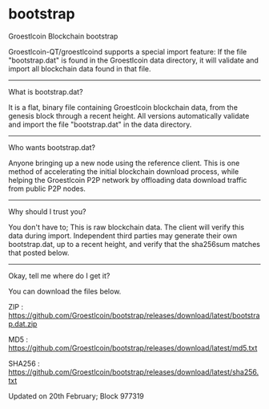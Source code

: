 # bootstrap
Groestlcoin Blockchain bootstrap

Groestlcoin-QT/groestlcoind supports a special import feature: If the file "bootstrap.dat" is found in the Groestlcoin data directory, it will validate and import all blockchain data found in that file.

----------------------
What is bootstrap.dat?

It is a flat, binary file containing Groestlcoin blockchain data, from the genesis block through a recent height.
All versions automatically validate and import the file "bootstrap.dat" in the data directory.

------------------------
Who wants bootstrap.dat?

Anyone bringing up a new node using the reference client.  This is one method of accelerating the initial blockchain download process, while helping the Groestlcoin P2P network by offloading data download traffic from public P2P nodes.

-----------------------
Why should I trust you?

You don't have to; This is raw blockchain data.  The client will verify this data during import.
Independent third parties may generate their own bootstrap.dat, up to a recent height, and verify that the sha256sum matches that posted below.  

-----------------------

Okay, tell me where do I get it?

You can download the files below.

ZIP : https://github.com/Groestlcoin/bootstrap/releases/download/latest/bootstrap.dat.zip

MD5 : https://github.com/Groestlcoin/bootstrap/releases/download/latest/md5.txt

SHA256 : https://github.com/Groestlcoin/bootstrap/releases/download/latest/sha256.txt

Updated on 20th February; Block 977319
